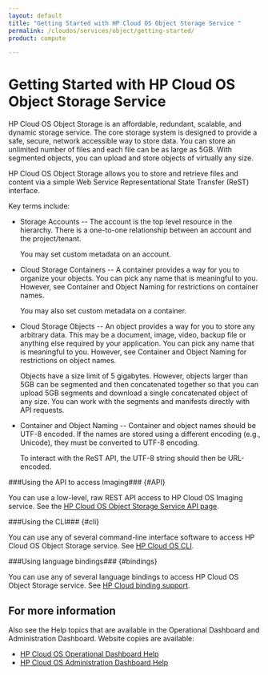 ```yaml
---
layout: default
title: "Getting Started with HP Cloud OS Object Storage Service "
permalink: /cloudos/services/object/getting-started/
product: compute

---
```

<!--PUBLISHED-->
# Getting Started with HP Cloud OS Object Storage Service #

<!-- modeled after HP Cloud Networking Getting Started (network.getting.started.md) -->

HP Cloud OS Object Storage is an affordable, redundant, scalable, and dynamic storage service. The core storage system is designed to provide a safe, secure, network accessible way to store data. You can store an unlimited number of files and each file can be as large as 5GB. With segmented objects, you can upload and store objects of virtually any size.

HP Cloud OS Object Storage allows you to store and retrieve files and content via a simple Web Service Representational State Transfer (ReST) interface.

Key terms include:

- Storage Accounts -- The account is the top level resource in the hierarchy. There is a one-to-one relationship between an account and the project/tenant. 

	You may set custom metadata on an account.

- Cloud Storage Containers -- A container provides a way for you to organize your objects. You can pick any name that is meaningful to you. However, see Container and Object Naming for restrictions on container names.

	You may also set custom metadata on a container.

- Cloud Storage Objects -- An object provides a way for you to store any arbitrary data. This may be a document, image, video, backup file or anything else required by your application. You can pick any name that is meaningful to you. However, see Container and Object Naming for restrictions on object names.

	Objects have a size limit of 5 gigabytes. However, objects larger than 5GB can be segmented and then concatenated together so that you can upload 5GB segments and download a single concatenated object of any size. You can work with the segments and manifests directly with API requests.

- Container and Object Naming -- Container and object names should be UTF-8 encoded. If the names are stored using a different encoding (e.g., Unicode), they must be converted to UTF-8 encoding.

	To interact with the ReST API, the UTF-8 string should then be URL-encoded. 

###Using the API to access Imaging### {#API}
 
You can use a low-level, raw REST API access to HP Cloud OS Imaging service. See the [HP Cloud OS Object Storage Service API page](/publiccloud/api/object-storage/).

###Using the CLI### {#cli}

You can use any of several command-line interface software to access HP Cloud OS Object Storage service. See [HP Cloud OS CLI](/publiccloud/cli/).

###Using language bindings### {#bindings}

You can use any of several language bindings to access HP Cloud OS Object Storage service. See [HP Cloud binding support](/bindings/).


## For more information ##
Also see the Help topics that are available in the Operational Dashboard and Administration Dashboard.  Website copies are available:

* [HP Cloud OS Operational Dashboard Help](/cloudos/manage/operational-dashboard/)
* [HP Cloud OS Administration Dashboard Help](/cloudos/manage/administration-dashboard/)
